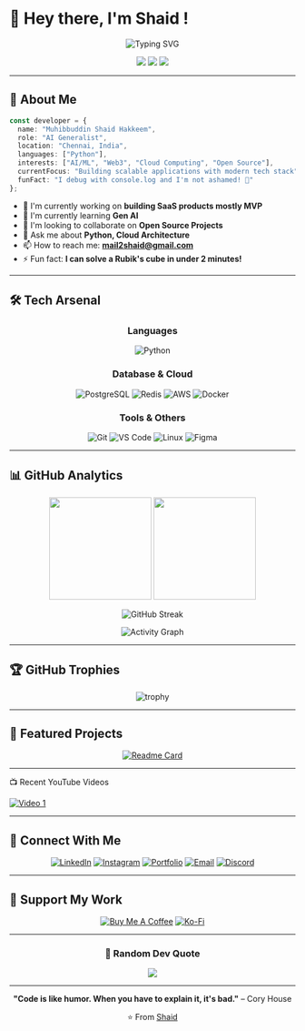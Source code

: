 # 👋 Hey there, I'm Shaid !

<div align="center">
  
![Typing SVG](https://readme-typing-svg.herokuapp.com?font=Fira+Code&weight=600&size=24&pause=1000&color=00D9FF&center=true&vCenter=true&width=600&lines=AI+Generalist;AI+Strategist;Enthusiast;Problem+Solver;Always+Learning+New+Things)

</div>

<p align="center">
  <img src="https://komarev.com/ghpvc/?username=Shaidhms&color=00d9ff&style=for-the-badge&label=PROFILE+VIEWS" />
  <img src="https://img.shields.io/github/followers/Shaidhms?color=00d9ff&style=for-the-badge&logo=github&label=FOLLOWERS" />
  <img src="https://img.shields.io/github/stars/Shaidhms?color=00d9ff&style=for-the-badge&logo=github&label=STARS" />
</p>

---

## 🚀 About Me

```typescript
const developer = {
  name: "Muhibbuddin Shaid Hakkeem",
  role: "AI Generalist",
  location: "Chennai, India",
  languages: ["Python"],
  interests: ["AI/ML", "Web3", "Cloud Computing", "Open Source"],
  currentFocus: "Building scalable applications with modern tech stack",
  funFact: "I debug with console.log and I'm not ashamed! 🐛"
};
```

- 🔭 I'm currently working on **building SaaS products mostly MVP**
- 🌱 I'm currently learning **Gen AI**
- 👯 I'm looking to collaborate on **Open Source Projects**
- 💬 Ask me about **Python, Cloud Architecture**
- 📫 How to reach me: **mail2shaid@gmail.com**
- ⚡ Fun fact: **I can solve a Rubik's cube in under 2 minutes!**

---

## 🛠️ Tech Arsenal

<div align="center">

### Languages
![Python](https://img.shields.io/badge/Python-3776AB?style=for-the-badge&logo=python&logoColor=white)


### Database & Cloud
![PostgreSQL](https://img.shields.io/badge/PostgreSQL-316192?style=for-the-badge&logo=postgresql&logoColor=white)
![Redis](https://img.shields.io/badge/Redis-DC382D?style=for-the-badge&logo=redis&logoColor=white)
![AWS](https://img.shields.io/badge/AWS-232F3E?style=for-the-badge&logo=amazon-aws&logoColor=white)
![Docker](https://img.shields.io/badge/Docker-2496ED?style=for-the-badge&logo=docker&logoColor=white)

### Tools & Others
![Git](https://img.shields.io/badge/Git-F05032?style=for-the-badge&logo=git&logoColor=white)
![VS Code](https://img.shields.io/badge/VS_Code-007ACC?style=for-the-badge&logo=visual-studio-code&logoColor=white)
![Linux](https://img.shields.io/badge/Linux-FCC624?style=for-the-badge&logo=linux&logoColor=black)
![Figma](https://img.shields.io/badge/Figma-F24E1E?style=for-the-badge&logo=figma&logoColor=white)

</div>

---

## 📊 GitHub Analytics

<div align="center">
  
<img height="180em" src="https://github-readme-stats.vercel.app/api?username=Shaidhms&show_icons=true&theme=tokyonight&include_all_commits=true&count_private=true"/>
<img height="180em" src="https://github-readme-stats.vercel.app/api/top-langs/?username=Shaidhms&layout=compact&langs_count=8&theme=tokyonight"/>

</div>

<div align="center">
  
![GitHub Streak](https://github-readme-streak-stats.herokuapp.com/?user=Shaidhms&theme=tokyonight)

</div>

<div align="center">
  
![Activity Graph](https://github-readme-activity-graph.vercel.app/graph?username=Shaidhms&theme=tokyo-night&hide_border=true&area=true)

</div>

---

## 🏆 GitHub Trophies

<div align="center">
  
![trophy](https://github-profile-trophy.vercel.app/?username=Shaidhms&theme=tokyonight&no-frame=false&no-bg=false&margin-w=4&row=1)

</div>

---

## 🎯 Featured Projects

<div align="center">

[![Readme Card](https://github-readme-stats.vercel.app/api/pin/?username=Shaidhms&repo=headlines-to-hashtags-using-streamlit-flaskapi=tokyonight)](https://github.com/Shaidhms/headlines-to-hashtags-using-streamlit-flaskapi)

</div>

---
<div align="left">

📺 Recent YouTube Videos

[![Video 1](https://img.shields.io/badge/N8N_Tutorials_AI_DUDE-FF0000?style=flat-square&logo=youtube)](https://youtube.com/watch?v=n_jJO7V0FnI&list=PLO-C1JDm1q3I9zKTZMAWwbDzTFX-VfLbR)

</div>

---

## 🤝 Connect With Me

<div align="center">

[![LinkedIn](https://img.shields.io/badge/LinkedIn-0077B5?style=for-the-badge&logo=linkedin&logoColor=white)](www.linkedin.com/in/muhibbuddin-shaid-hakkeem-26a06921)
[![Instagram](https://img.shields.io/badge/Instagram-E4405F?style=for-the-badge&logo=instagram&logoColor=white)](https://instagram.com/_me_shaid_)
[![Portfolio](https://img.shields.io/badge/Portfolio-FF5722?style=for-the-badge&logo=todoist&logoColor=white)](https://muhibbuddin-shaid-hakkeem.github.io/portfolio/)
[![Email](https://img.shields.io/badge/Email-D14836?style=for-the-badge&logo=gmail&logoColor=white)](mailto:mail2shaid@gmail.com)
[![Discord](https://img.shields.io/badge/Discord-7289DA?style=for-the-badge&logo=discord&logoColor=white)](https://discord.gg/yourdiscord)

</div>

---

## 💝 Support My Work

<div align="center">

[![Buy Me A Coffee](https://img.shields.io/badge/Buy_Me_A_Coffee-FFDD00?style=for-the-badge&logo=buy-me-a-coffee&logoColor=black)](https://www.buymeacoffee.com/shaidhms)
[![Ko-Fi](https://img.shields.io/badge/Ko--fi-F16061?style=for-the-badge&logo=ko-fi&logoColor=white)](https://ko-fi.com/shaidhms)

</div>

---

<div align="center">
  
### 💭 Random Dev Quote

![](https://quotes-github-readme.vercel.app/api?type=horizontal&theme=tokyonight)


---

<div align="center">
  
**"Code is like humor. When you have to explain it, it's bad."** – Cory House

⭐️ From [Shaid](https://github.com/Shaidhms)

</div>
